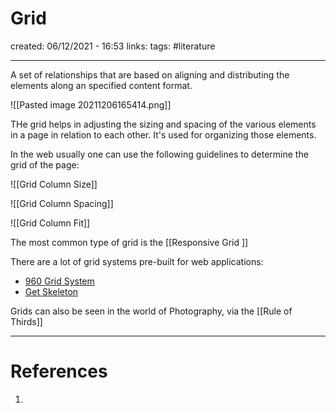 # Grid
created: 06/12/2021 - 16:53
links:
tags: #literature 

---

A set of relationships that are based on aligning and distributing the elements along an specified content format.

![[Pasted image 20211206165414.png]]

THe grid helps in adjusting the sizing and spacing of the various elements in a page in relation to each other. It's used for organizing those elements.

In the web usually one can use the following guidelines to determine the grid of the page:

![[Grid Column Size]]

![[Grid Column Spacing]]

![[Grid Column Fit]]

The most common type of grid is the [[Responsive Grid ]]

There are a lot of grid systems pre-built for web applications:
- [960 Grid System](https://960.gs/)
- [Get Skeleton](http://getskeleton.com/)

Grids can also be seen in the world of Photography, via the [[Rule of Thirds]]

---

# References
1. 